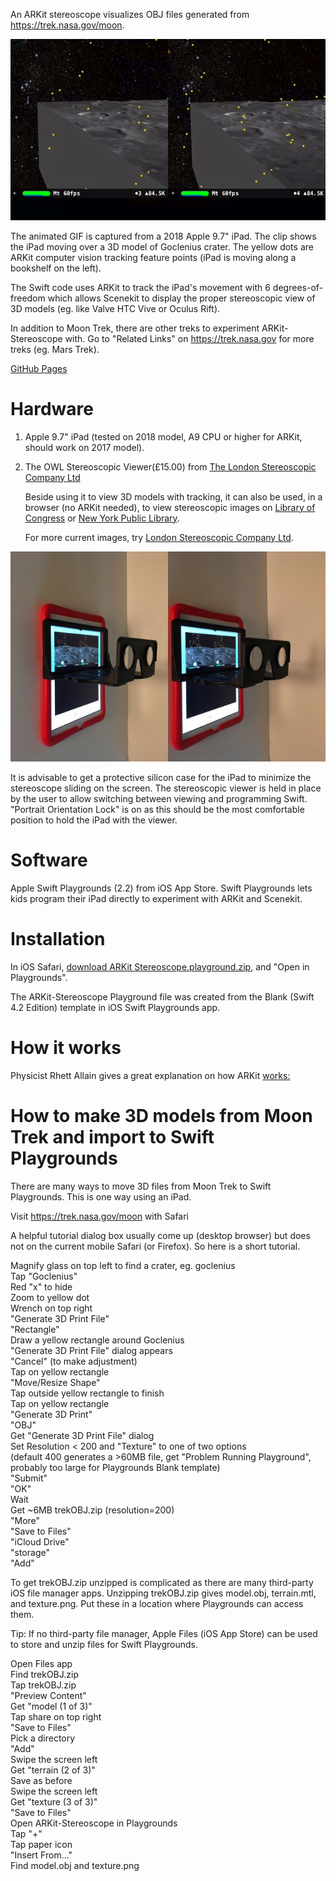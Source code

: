An ARKit stereoscope visualizes OBJ files generated from https://trek.nasa.gov/moon.

![](goclenius.gif)

The animated GIF is captured from a 2018 Apple 9.7" iPad. The clip shows the iPad moving over a 3D model of Goclenius crater. The yellow dots are ARKit computer vision tracking feature points (iPad is moving along a bookshelf on the left).

The Swift code uses ARKit to track the iPad's movement with 6 degrees-of-freedom which allows Scenekit to display the proper stereoscopic view of 3D models (eg. like Valve HTC Vive or Oculus Rift).

In addition to Moon Trek, there are other treks to experiment ARKit-Stereoscope with. Go to "Related Links" on https://trek.nasa.gov for more treks (eg. Mars Trek).

[GitHub Pages](https://physicslibrary.github.io/ARKit-Stereoscope/)

# Hardware

1. Apple 9.7" iPad (tested on 2018 model, A9 CPU or higher for ARKit, should work on 2017 model).

2. The OWL Stereoscopic Viewer(£15.00) from [The London Stereoscopic Company Ltd](https://www.londonstereo.com/)

   Beside using it to view 3D models with tracking, it can also be used, in a browser (no ARKit needed), to view stereoscopic images on [Library of Congress](http://www.loc.gov/pictures/collection/stereo/) or [New York Public Library](https://stereo.nypl.org/).

   For more current images, try [London Stereoscopic Company Ltd](https://www.londonstereo.com/3-D-gallery1.html).
   
<img src="owl-viewer.jpg" width="640">

It is advisable to get a protective silicon case for the iPad to minimize the stereoscope sliding on the screen. The stereoscopic viewer is held in place by the user to allow switching between viewing and programming Swift. "Portrait Orientation Lock" is on as this should be the most comfortable position to hold the iPad with the viewer.

# Software

Apple Swift Playgrounds (2.2) from iOS App Store. Swift Playgrounds lets kids program their iPad directly to experiment with ARKit and Scenekit.

# Installation

In iOS Safari, [download ARKit Stereoscope.playground.zip](https://github.com/Physicslibrary/ARKit-Stereoscope/blob/master/dist/ARKit%20Stereoscope.playground.zip), and "Open in Playgrounds".

The ARKit-Stereoscope Playground file was created from the Blank (Swift 4.2 Edition) template in iOS Swift Playgrounds app.

# How it works

Physicist Rhett Allain gives a great explanation on how ARKit [works:](https://www.youtube.com/watch?v=Zf5XffYzvJ8)

# How to make 3D models from Moon Trek and import to Swift Playgrounds

There are many ways to move 3D files from Moon Trek to Swift Playgrounds. This is one way using an iPad.

Visit https://trek.nasa.gov/moon with Safari

A helpful tutorial dialog box usually come up (desktop browser) but does not on the current mobile Safari (or Firefox). So here is a short tutorial.

Magnify glass on top left to find a crater, eg. goclenius<br>
Tap "Goclenius"<br>
Red "x" to hide<br>
Zoom to yellow dot<br>
Wrench on top right<br>
"Generate 3D Print File"<br>
"Rectangle"<br>
Draw a yellow rectangle around Goclenius<br>
"Generate 3D Print File" dialog appears<br>
"Cancel" (to make adjustment)<br>
Tap on yellow rectangle<br>
"Move/Resize Shape"<br>
Tap outside yellow rectangle to finish<br>
Tap on yellow rectangle<br>
"Generate 3D Print"<br>
"OBJ"<br>
Get "Generate 3D Print File" dialog<br>
Set Resolution < 200 and "Texture" to one of two options<br>
(default 400 generates a >60MB file, get "Problem Running Playground", probably too large for Playgrounds Blank template)<br>
"Submit"<br>
"OK"<br>
Wait<br>
Get ~6MB trekOBJ.zip (resolution=200)<br>
"More"<br>
"Save to Files"<br>
"iCloud Drive"<br>
"storage"<br>
"Add"

To get trekOBJ.zip unzipped is complicated as there are many third-party iOS file manager apps.
Unzipping trekOBJ.zip gives model.obj, terrain.mtl, and texture.png. Put these in a location where Playgrounds can access them.

Tip: If no third-party file manager, Apple Files (iOS App Store) can be used to store and unzip files for Swift Playgrounds.

Open Files app<br>
Find trekOBJ.zip<br>
Tap trekOBJ.zip<br>
"Preview Content"<br>
Get "model (1 of 3)"<br>
Tap share on top right<br>
"Save to Files"<br>
Pick a directory<br>
"Add"<br>
Swipe the screen left<br>
Get "terrain (2 of 3)"<br>
Save as before<br>
Swipe the screen left<br>
Get "texture (3 of 3)"<br>
"Save to Files"<br>
Open ARKit-Stereoscope in Playgrounds<br>
Tap "+"<br>
Tap paper icon<br>
"Insert From..."<br>
Find model.obj and texture.png<br>


